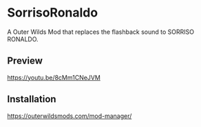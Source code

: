 # SorrisoRonaldo
A Outer Wilds Mod that replaces the flashback sound to SORRISO RONALDO.

## Preview
https://youtu.be/8cMm1CNeJVM

## Installation
https://outerwildsmods.com/mod-manager/
